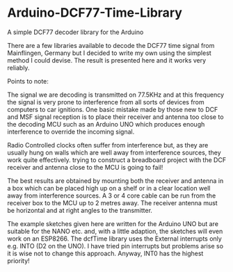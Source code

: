 # Arduino-DCF77-Time-Library
A simple DCF77 decoder library for the Arduino

There are a few libraries available to decode the DCF77 time signal from Mainflingen, Germany but I decided to write my own using the simplest method I could devise. The result is presented here and it works very reliably.

Points to note:

The signal we are decoding is transmitted on 77.5KHz and at this frequency the signal is very prone to interference from all sorts of devices from computers to car ignitions. One basic mistake made by those new to DCF and MSF signal reception is to place their receiver and antenna too close to the decoding MCU such as an Arduino UNO which produces enough interference to override the incoming signal.

Radio Controlled clocks often suffer from interference but, as they are usually hung on walls which are well away from interference sources, they work quite effectively. trying to construct a breadboard project with the DCF receiver and antenna close to the MCU is going to fail!

The best results are obtained by mounting both the receiver and antenna in a box which can be placed high up on a shelf or in a clear location well away from interference sources. A 3 or 4 core cable can be run from the receiver box to the MCU up to 2 metres away. The receiver antenna must be horizontal and at right angles to the transmitter.

The example sketches given here are written for the Arduino UNO but are suitable for the NANO etc. and, with a little adaption, the sketches will even work on an ESP8266. The dcfTime library uses the External interrupts only e.g. INTO (D2 on the UNO). I have tried pin interrupts but problems arise so it is wise not to change this approach. Anyway, INT0 has the highest priority!
